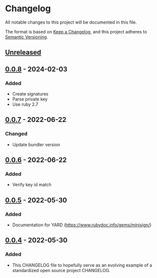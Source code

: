 # Changelog
All notable changes to this project will be documented in this file.

The format is based on [Keep a Changelog](https://keepachangelog.com/en/1.0.0/),
and this project adheres to [Semantic Versioning](https://semver.org/spec/v2.0.0.html).

## [Unreleased]

## [0.0.8] - 2024-02-03

### Added
- Create signatures
- Parse private key
- Use ruby 2.7
  
## [0.0.7] - 2022-06-22

### Changed
- Update bundler version
  
## [0.0.6] - 2022-06-22

### Added
- Verify key id match

## [0.0.5] - 2022-05-30

### Added
- Documentation for YARD (https://www.rubydoc.info/gems/minisign/)

## [0.0.4] - 2022-05-30

### Added
- This CHANGELOG file to hopefully serve as an evolving example of a
  standardized open source project CHANGELOG.

[Unreleased]: https://github.com/jshawl/minisign/compare/v0.0.8...HEAD
[0.0.8]: https://github.com/jshawl/minisign/compare/v0.0.7...v0.0.8
[0.0.7]: https://github.com/jshawl/minisign/compare/v0.0.6...v0.0.7
[0.0.6]: https://github.com/jshawl/minisign/compare/v0.0.5...v0.0.6
[0.0.5]: https://github.com/jshawl/minisign/compare/v0.0.4...v0.0.5
[0.0.4]: https://github.com/jshawl/minisign/releases/tag/v0.0.4
